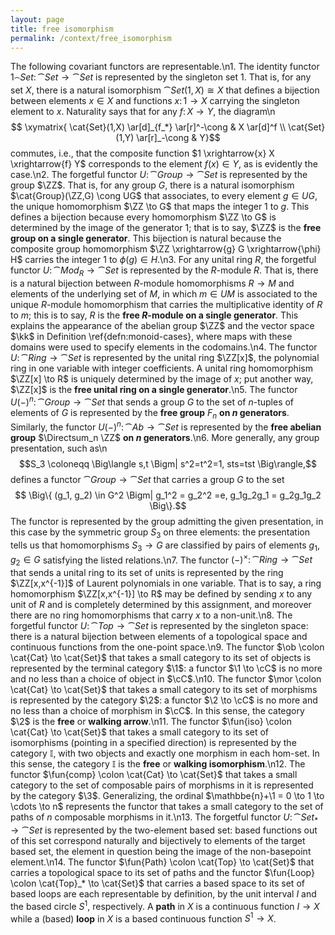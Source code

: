```yaml
---
layout: page
title: free isomorphism
permalink: /context/free_isomorphism
---
```

The following covariant functors are representable.\n1. The identity functor $1_\cat{Set} \colon \cat{Set} \to \cat{Set}$ is represented by the singleton set $1$. That is, for any set $X$, there is a natural isomorphism $\cat{Set}(1,X) \cong X$ that defines a bijection between elements $x \in X$ and functions $x \colon 1 \to X$ carrying the singleton element to $x$. Naturality says that for any $f \colon X \to Y$, the diagram\n$$ \xymatrix{ \cat{Set}(1,X) \ar[d]_{f_*} \ar[r]^-\cong & X \ar[d]^f \\ \cat{Set}(1,Y) \ar[r]_-\cong & Y}$$ commutes, i.e., that the composite function $1 \xrightarrow{x} X \xrightarrow{f} Y$ corresponds to the element $f(x) \in Y$, as is evidently the case.\n2. The forgetful functor $U \colon \cat{Group} \to \cat{Set}$ is represented by the group $\ZZ$. That is, for any group $G$, there is a natural isomorphism $\cat{Group}(\ZZ,G) \cong UG$ that associates, to every element $g \in UG$, the unique homomorphism $\ZZ \to G$ that maps the integer 1 to $g$. This defines a bijection because every homomorphism $\ZZ \to G$ is determined by the image of the generator $1$; that is to say, $\ZZ$ is the **free group on a single generator**. This bijection is natural because the composite group homomorphism $\ZZ \xrightarrow{g} G \xrightarrow{\phi} H$ carries the integer 1 to $\phi(g) \in H$.\n3. For any unital ring $R$, the forgetful functor $U \colon \cat{Mod}_R \to \cat{Set}$ is represented by the $R$-module $R$. That is, there is a natural bijection between $R$-module homomorphisms $R \to M$ and elements of the underlying set of $M$, in which $m \in UM$ is associated to the unique $R$-module homomorphism that carries the multiplicative identity of $R$ to $m$; this is to say, $R$ is the **free $R$-module on a single generator**. This explains the appearance of the abelian group $\ZZ$ and the vector space $\kk$ in Definition \ref{defn:monoid-cases}, where maps with these domains were used to specify elements in the codomains.\n4. The functor $U \colon \cat{Ring} \to \cat{Set}$ is represented by the unital ring $\ZZ[x]$, the polynomial ring in one variable with integer coefficients. A unital ring homomorphism $\ZZ[x] \to R$ is uniquely determined by the image of $x$; put another way, $\ZZ[x]$ is the **free unital ring on a single generator**.\n5. The functor $U(-)^n \colon \cat{Group} \to \cat{Set}$ that sends a group $G$ to the set of $n$-tuples of elements of $G$ is represented by the **free group** $F_n$ **on $n$ generators**. Similarly, the functor $U(-)^n \colon \cat{Ab} \to \cat{Set}$ is represented by the **free abelian group** $\Directsum_n \ZZ$ **on $n$ generators**.\n6. More generally, any group presentation, such as\n$$S_3 \coloneqq \Big\langle s,t \Bigm| s^2=t^2=1, sts=tst \Big\rangle,$$ defines a functor $\cat{Group} \to \cat{Set}$ that carries a group $G$ to the set $$ \Big\{ (g_1, g_2) \in G^2 \Bigm| g_1^2 = g_2^2 =e, g_1g_2g_1 = g_2g_1g_2 \Big\}.$$ The functor is represented by the group admitting the given presentation, in this case by the symmetric group $S_3$ on three elements: the presentation tells us that homomorphisms $S_3 \to G$ are classified by pairs of elements $g_1,g_2 \in G$ satisfying the listed relations.\n7. The functor $(-)^\times \colon \cat{Ring} \to \cat{Set}$ that sends a unital ring to its set of units is represented by the ring $\ZZ[x,x^{-1}]$ of Laurent polynomials in one variable. That is to say, a ring homomorphism $\ZZ[x,x^{-1}] \to R$ may be defined by sending $x$ to any unit of $R$ and is completely determined by this assignment, and moreover there are no ring homomorphisms that carry $x$ to a non-unit.\n8. The forgetful functor $U \colon \cat{Top} \to \cat{Set}$ is represented by the singleton space: there is a natural bijection between elements of a topological space and continuous functions from the one-point space.\n9. The functor $\ob \colon \cat{Cat} \to \cat{Set}$ that takes a small category to its set of objects is represented by the terminal category $\1$: a functor $\1 \to \cC$ is no more and no less than a choice of object in $\cC$.\n10. The functor $\mor \colon \cat{Cat} \to \cat{Set}$ that takes a small category to its set of morphisms is represented by the category $\2$: a functor $\2 \to \cC$ is no more and no less than a choice of morphism in $\cC$. In this sense, the category $\2$ is the **free** or **walking arrow**.\n11. The functor $\fun{iso} \colon \cat{Cat} \to \cat{Set}$ that takes a small category to its set of isomorphisms (pointing in a specified direction) is represented by the category $\mathbb{I}$, with two objects and exactly one morphism in each hom-set. In this sense, the category $\mathbb{I}$ is the **free** or **walking isomorphism**.\n12. The functor $\fun{comp} \colon \cat{Cat} \to \cat{Set}$ that takes a small category to the set of composable pairs of morphisms in it is represented by the category $\3$. Generalizing, the ordinal $\mathbbe{n}+\1 = 0 \to 1 \to \cdots \to n$ represents the functor that takes a small category to the set of paths of $n$ composable morphisms in it.\n13. The forgetful functor $U \colon \cat{Set}_* \to \cat{Set}$ is represented by the two-element based set: based functions out of this set correspond naturally and bijectively to elements of the target based set, the element in question being the image of the non-basepoint element.\n14. The functor $\fun{Path} \colon \cat{Top} \to \cat{Set}$ that carries a topological space to its set of paths and the functor $\fun{Loop} \colon \cat{Top}_* \to \cat{Set}$ that carries a based space to its set of based loops are each representable by definition, by the unit interval $I$ and the based circle $S^1$, respectively. A **path** in $X$ is a continuous function $I \to X$ while a (based)  **loop** in $X$ is a based continuous function $S^1 \to X$.
